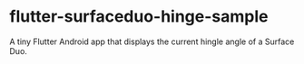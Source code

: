 # flutter-surfaceduo-hinge-sample
A tiny Flutter Android app that displays the current hingle angle of a Surface Duo.
